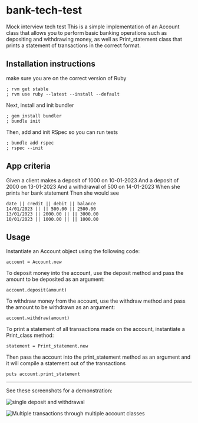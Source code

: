# bank-tech-test
Mock interview tech test
This is a simple implementation of an Account class that allows you to perform basic banking operations such as depositing and withdrawing money, as well as Print_statement class that prints a statement of transactions in the correct format.

## Installation instructions
make sure you are on the correct version of Ruby
```
; rvm get stable
; rvm use ruby --latest --install --default
```
Next, install and init bundler
```
; gem install bundler
; bundle init
```
Then, add and init RSpec so you can run tests
```
; bundle add rspec
; rspec --init
```
## App criteria

Given a client makes a deposit of 1000 on 10-01-2023
And a deposit of 2000 on 13-01-2023
And a withdrawal of 500 on 14-01-2023
When she prints her bank statement
Then she would see
```
date || credit || debit || balance
14/01/2023 || || 500.00 || 2500.00
13/01/2023 || 2000.00 || || 3000.00
10/01/2023 || 1000.00 || || 1000.00
```

## Usage
Instantiate an Account object using the following code:
```
account = Account.new
```
To deposit money into the account, use the deposit method and pass the amount to be deposited as an argument:
```
account.deposit(amount)
```
To withdraw money from the account, use the withdraw method and pass the amount to be withdrawn as an argument:
```
account.withdraw(amount)
```
To print a statement of all transactions made on the account, instantiate a Print_class method:
```
statement = Print_statement.new
```
Then pass the account into the print_statement method as an argument and it will compile a statement out of the transactions
```
puts account.print_statement
```
--------------------------------------------------------------------
See these screenshots for a demonstration:

![single deposit and withdrawal](Screenshot%202023-06-23%20at%2015.27.24.png)

![Multiple transactions through multiple account classes](Screenshot%202023-06-23%20at%2015.33.42.png)
